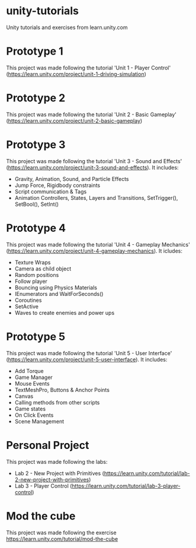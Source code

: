 # unity-tutorials
Unity tutorials and exercises from learn.unity.com

# Prototype 1
This project was made following the tutorial 'Unit 1 - Player Control' (https://learn.unity.com/project/unit-1-driving-simulation)

# Prototype 2
This project was made following the tutorial 'Unit 2 - Basic Gameplay' (https://learn.unity.com/project/unit-2-basic-gameplay)

# Prototype 3
This project was made following the tutorial 'Unit 3 - Sound and Effects' (https://learn.unity.com/project/unit-3-sound-and-effects). It includes:

- Gravity, Animation, Sound, and Particle Effects
- Jump Force, Rigidbody constraints
- Script communication & Tags
- Animation Controllers, States, Layers and Transitions, SetTrigger(), SetBool(), SetInt()

# Prototype 4
This project was made following the tutorial 'Unit 4 - Gameplay Mechanics' (https://learn.unity.com/project/unit-4-gameplay-mechanics). It icludes:

- Texture Wraps
- Camera as child object
- Random positions
- Follow player
- Bouncing using Physics Materials
- IEnumerators and WaitForSeconds()
- Coroutines
- SetActive
- Waves to create enemies and power ups

# Prototype 5
This project was made following the tutorial 'Unit 5 - User Interface' (https://learn.unity.com/project/unit-5-user-interface). It includes:

- Add Torque
- Game Manager
- Mouse Events
- TextMeshPro, Buttons  & Anchor Points
- Canvas
- Calling methods from other scripts
- Game states
- On Click Events
- Scene Management

# Personal Project
This project was made following the labs:

- Lab 2 - New Project with Primitives (https://learn.unity.com/tutorial/lab-2-new-project-with-primitives)
- Lab 3 - Player Control (https://learn.unity.com/tutorial/lab-3-player-control)

# Mod the cube
This project was made following the exercise https://learn.unity.com/tutorial/mod-the-cube

